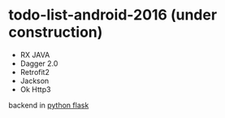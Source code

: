 # todo-list-android-2016 (under construction)

- RX JAVA 
- Dagger 2.0 
- Retrofit2 
- Jackson 
- Ok Http3 

backend in [python
flask](https://github.com/yahve/rest-api-todo-list-2016)
